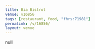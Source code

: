 ```yaml
---
title: Bia Bistrot
venue: v16856
tags: [restaurant, food, "fhrs:71981"]
permalink: /v/16856/
layout: venue
---
```

null